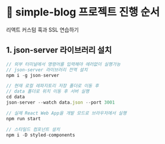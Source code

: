 # 🚀 simple-blog 프로젝트 진행 순서

리액트 커스텀 훅과 SSL 연습하기

## 1. json-server 라이브러리 설치

```js
// 외부 터미널에서 명령어를 입력해야 에러없이 실행가능
// json-server 라이브러리 전역 설치
npm i -g json-server

// 현재 로컬 레파지토리 저장 폴더로 이동 후
// data 폴더로 위치 이동 후 서버 실행
cd data
json-server --watch data.json --port 3001

// 실제 React Web App을 개발 모드로 브라우저에서 실행
npm run start

// 스타일드 컴포넌트 설치
npm i -D styled-components
```
